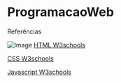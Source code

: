 # ProgramacaoWeb

Referências

![Image](https://www.huszardev.com/wp-content/uploads/2018/07/1_l4xICbIIYlz1OTymWCoUTw1.jpeg)
[HTML W3schools](https://www.w3schools.com/html/)

[CSS W3schools](https://www.w3schools.com/css/)

[Javascript W3schools](https://www.w3schools.com/js/)
